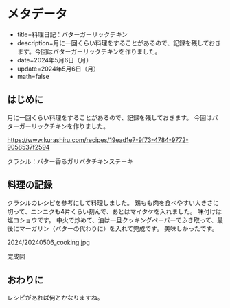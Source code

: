 # メタデータ
- title=料理日記：バターガーリックチキン
- description=月に一回くらい料理をすることがあるので、記録を残しておきます。今回はバターガーリックチキンを作りました。
- date=2024年5月6日（月）
- update=2024年5月6日（月）
- math=false

## はじめに
月に一回くらい料理をすることがあるので、記録を残しておきます。
今回はバターガーリックチキンを作りました。

https://www.kurashiru.com/recipes/19ead1e7-9f73-4784-9772-9058537f2594

クラシル：バター香るガリバタチキンステーキ

## 料理の記録

クラシルのレシピを参考にして料理しました。
鶏もも肉を食べやすい大きさに切って、ニンニクも4片くらい刻んで、あとはマイタケを入れました。
味付けは塩コショウです。
中火で炒めて、油は一旦クッキングペーパーでふき取って、最後にマーガリン（バターの代わりに）を入れて完成です。
美味しかったです。

2024/20240506_cooking.jpg

完成図

## おわりに
レシピがあれば何とかなりますね。
